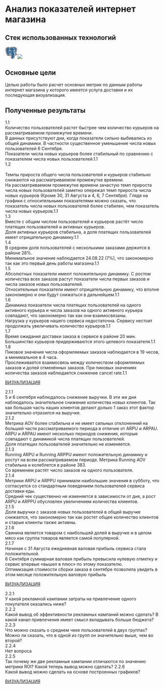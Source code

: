 # Анализ показателей интернет магазина

## Cтек использованных технологий 
<img src="https://github.com/devicons/devicon/blob/master/icons/postgresql/postgresql-original.svg" height="40"/><img src="https://336118.selcdn.ru/Gutsy-Culebra/products/Redash-Logo.png" height="40"/>

## Основные цели 
  
Целью работы было расчет основных метрик по данным работы интернет магазина у которого имеется услуга доставки и их последующая визуализация.  

## Полученные результаты 

1.1 <br>
Количество пользователей растет быстрее чем количество курьеров на рассматриваемом промежутке времени.<br>
В данных присутствуют дни, когда показатели сильно выбивались из общей динамики. В частности существенное уменьшение числа новых пользователей 6 Сентября.<br>
Показатели числа новых курьеров более стабильный по сравнению с показателем числа новых пользователей.1.1 <br>
1.2 <br>  
Темпы прироста общего числа пользователей и курьеров стабильно снижаются на рассматриваемом промежутке времени.<br>
На рассматриваемом промежутке времени зачастую темп прироста числа новых пользователей заметно опережал темп прироста числа новых курьеров (Кроме 30, 31 Августа и 4, 6, 7 Сентября).
Глядя на графики с относительными показателями можно сказать, что показатель числа новых пользователей более стабилен, чем показатель числа новых курьеров.1.1 <br>
1.3 <br>
Вместе с общим числом пользователей и курьеров растёт число платящих пользователей и активных курьеров.<br>
Доля активных курьеров стабильна, а доля платящих пользователей имеет отрицательную динамику.1.1 <br>
1.4 <br>
В среднем доля пользователей с несколькими заказами держится в районе 28%.<br>
Минимальное значение наблюдается 24.08.22 (7%), что закономерно так как это первый день работы магазина.1.1 <br>
1.5 <br>
Абсолютных показатели имеют положительную динамику. С ростом количества всех заказов растут показатели числа первых заказов и числа заказов новых пользователей.<br>
Относительные показатели имеют отрицательную динамику, что вполне закономерно и они будут снижаться в дальнейшем.1.1 <br>
1.6 <br>
Динамика показатели числа платящих пользователей на одного активного курьера и числа заказов на одного активного курьера совпадают, что закономерно так как они взаимосвязаны.<br>
Нагрузка у курьеров нашего сервиса недостаточна. Сервису нестоит продолжать увеличивать количество курьеров.1.1 <br>
1.7 <br>
Время ожидания доставки заказа в сервисе в районе 20 мин. Большинство курьеров придерживаются этого целевого показателя.1.1 <br>
1.8 <br>
Пиковое значения числа оформляемых заказов наблюдается в 19 чесов, а минимальное в 4 часа.<br>
Прослеживается взаимосвязь между количеством оформляемых заказов и долей отменённых заказов. При пиковых значениях количества заказов наблюдается снижение cancel rate.1.1 <br>

[ВИЗУАЛИЗАЦИЯ](https://redash.public.karpov.courses/public/dashboards/fsmhbQZle6FJcfnE8HbhLC0rSu8cGjclmHdjpTV9?org_slug=default)

2.1.1<br>
5 и 6 сентября наблюдалось снижение выручки. В эти же дни наблюдалось значительное снижение количества новых клиентов. Так как большая часть наших клиентов делают долько 1 заказ этот фактор значительно отразился на выручке.<br>
2.1.2<br>
Метрика AOV более стабильна и не имеет сильных отклоненний на большей части рассматриваемого периода в отличие от ARPU и ARPAU.<br>
ARPU и ARPAU имеют несколько периодов снижения, которые совпадают с динамикой числа платящих пользователей. <br>
Доля платящих пользователей значительно не изменяется. <br>
2.1.3<br>
Running ARPU и Running ARPPU имеют положительную динамику и ростут на всем рассматриваемом периоде. Метрика Running AOV стабильна и колеблется в районе 383.<br>
Со временем растёт число заказов на одного пользователя.<br>
2.1.4<br>
Метрики ARPU и ARPPU принимали наибольшие значения в субботу, что согласуется со стандартным поведением пользователей сервиса доставки еды.<br>
Средний чек существенно не изменяется в зависимости от дня, а рост ARPU и ARPPU  обусловлен увеличением количества клиентов.<br>
2.1.5<br>
Доля выручки с заказов новых пользователей в общей выручке снижается, что закономерно так как ростет общее количество клиентов и старые клиенты также активны.<br>
2.1.6<br>
Свинина является товаром с наибольшей долей в выручке и в целом мясо как группа товаров является самой популярной.<br>
2.1.7<br>
Начиная с 31 Августа ежедневная валовая прибыль сервиса стала положительной.<br>
6 Сентября суммарная валовая прибыль превысила нулевую отметку и сервис впервые «вышел в плюс» по этому показателю.<br>
Оптимизация стоимости сборки заказа в сентябре позволила увидеть в этом месяце положительную валовую прибыль<br>

[ВИЗУАЛИЗАЦИЯ](https://redash.public.karpov.courses/public/dashboards/YWpHWm47j9vGZwqK4Cnznih0t6mLW5II3M9DDHdq?org_slug=default)

2.2.1<br>
У какой рекламной кампании затраты на привлечение одного покупателя оказались ниже?<br>
2.2.2<br>
Какой вывод об эффективности рекламных кампаний можно сделать? В какой канал привлечения имеет смысл вкладывать больше бюджета?<br>
2.2.3<br>
Что можно сказать о среднем чеке пользователей в двух группах? Можно ли сказать, что в одной из групп он значительно выше, чем во второй?<br>
2.2.4<br>
Нет вопроса<br>
2.2.5<br>
Так почему же две рекламные кампании отличаются по значению метрики ROI? Какой теперь вывод можно сделать?
2.2.6<br>
Какой вывод можно сделать на основе построенных графиков?<br>

[ВИЗУАЛИЗАЦИЯ](https://redash.public.karpov.courses/public/dashboards/YWpHWm47j9vGZwqK4Cnznih0t6mLW5II3M9DDHdq?org_slug=default)
